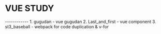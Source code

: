 <h1>VUE STUDY</h1>
------------
 1. gugudan - vue gugudan 
 2. Last_and_first - vue component
 3. st3_baseball - webpack for code duplication & v-for
 